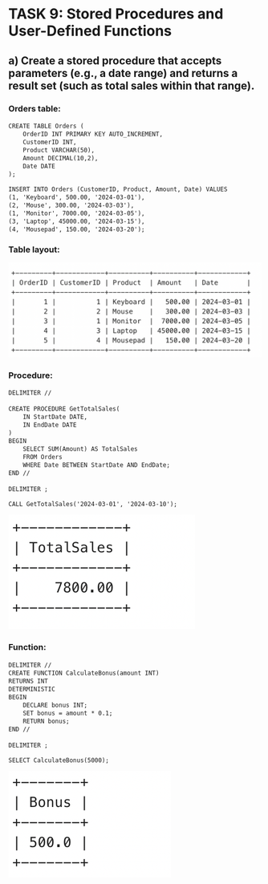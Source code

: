 # TASK 9: Stored Procedures and User-Defined Functions

## a) Create a stored procedure that accepts parameters (e.g., a date range) and returns a result set (such as total sales within that range).

### Orders table:

```
CREATE TABLE Orders (
    OrderID INT PRIMARY KEY AUTO_INCREMENT,
    CustomerID INT,
    Product VARCHAR(50),
    Amount DECIMAL(10,2),
    Date DATE
);
```

```
INSERT INTO Orders (CustomerID, Product, Amount, Date) VALUES
(1, 'Keyboard', 500.00, '2024-03-01'),
(2, 'Mouse', 300.00, '2024-03-03'),
(1, 'Monitor', 7000.00, '2024-03-05'),
(3, 'Laptop', 45000.00, '2024-03-15'),
(4, 'Mousepad', 150.00, '2024-03-20');
```

### Table layout:

![](task9_orders.png)

### Procedure:

```
DELIMITER //

CREATE PROCEDURE GetTotalSales(
    IN StartDate DATE,
    IN EndDate DATE
)
BEGIN
    SELECT SUM(Amount) AS TotalSales
    FROM Orders
    WHERE Date BETWEEN StartDate AND EndDate;
END //

DELIMITER ;
```

```
CALL GetTotalSales('2024-03-01', '2024-03-10');
```

![](task9_procedure.png)

### Function:

```
DELIMITER //
CREATE FUNCTION CalculateBonus(amount INT)
RETURNS INT
DETERMINISTIC
BEGIN
    DECLARE bonus INT;
    SET bonus = amount * 0.1;
    RETURN bonus;
END //

DELIMITER ;
```

```
SELECT CalculateBonus(5000);
```

![](task9_function.png)
